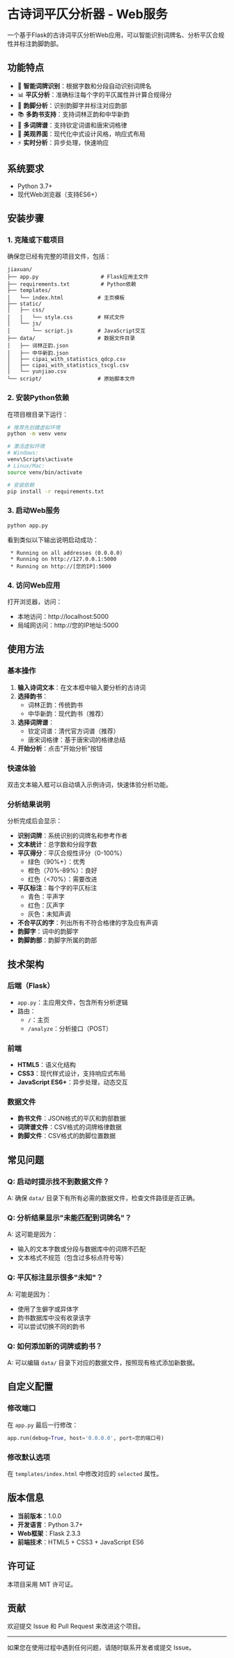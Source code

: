 # 古诗词平仄分析器 - Web服务

一个基于Flask的古诗词平仄分析Web应用，可以智能识别词牌名、分析平仄合规性并标注韵脚韵部。

## 功能特点

- 🎯 **智能词牌识别**：根据字数和分段自动识别词牌名
- 📊 **平仄分析**：准确标注每个字的平仄属性并计算合规得分
- 🎵 **韵脚分析**：识别韵脚字并标注对应韵部
- 📚 **多韵书支持**：支持词林正韵和中华新韵
- 📖 **多词牌谱**：支持钦定词谱和唐宋词格律
- 🎨 **美观界面**：现代化中式设计风格，响应式布局
- ⚡ **实时分析**：异步处理，快速响应

## 系统要求

- Python 3.7+
- 现代Web浏览器（支持ES6+）

## 安装步骤

### 1. 克隆或下载项目

确保您已经有完整的项目文件，包括：
```
jiaxuan/
├── app.py                    # Flask应用主文件
├── requirements.txt          # Python依赖
├── templates/
│   └── index.html           # 主页模板
├── static/
│   ├── css/
│   │   └── style.css        # 样式文件
│   └── js/
│       └── script.js        # JavaScript交互
├── data/                    # 数据文件目录
│   ├── 词林正韵.json
│   ├── 中华新韵.json
│   ├── cipai_with_statistics_qdcp.csv
│   ├── cipai_with_statistics_tscgl.csv
│   └── yunjiao.csv
└── script/                  # 原始脚本文件
```

### 2. 安装Python依赖

在项目根目录下运行：

```bash
# 推荐先创建虚拟环境
python -m venv venv

# 激活虚拟环境
# Windows:
venv\Scripts\activate
# Linux/Mac:
source venv/bin/activate

# 安装依赖
pip install -r requirements.txt
```

### 3. 启动Web服务

```bash
python app.py
```

看到类似以下输出说明启动成功：
```
 * Running on all addresses (0.0.0.0)
 * Running on http://127.0.0.1:5000
 * Running on http://[您的IP]:5000
```

### 4. 访问Web应用

打开浏览器，访问：
- 本地访问：http://localhost:5000
- 局域网访问：http://您的IP地址:5000

## 使用方法

### 基本操作

1. **输入诗词文本**：在文本框中输入要分析的古诗词
2. **选择韵书**：
   - 词林正韵：传统韵书
   - 中华新韵：现代韵书（推荐）
3. **选择词牌谱**：
   - 钦定词谱：清代官方词谱（推荐）
   - 唐宋词格律：基于唐宋词的格律总结
4. **开始分析**：点击"开始分析"按钮

### 快速体验

双击文本输入框可以自动填入示例诗词，快速体验分析功能。

### 分析结果说明

分析完成后会显示：

- **识别词牌**：系统识别的词牌名和参考作者
- **文本统计**：总字数和分段字数
- **平仄得分**：平仄合规性评分（0-100%）
  - 绿色（90%+）：优秀
  - 橙色（70%-89%）：良好  
  - 红色（<70%）：需要改进
- **平仄标注**：每个字的平仄标注
  - 青色：平声字
  - 红色：仄声字
  - 灰色：未知声调
- **不合平仄的字**：列出所有不符合格律的字及应有声调
- **韵脚字**：词中的韵脚字
- **韵脚韵部**：韵脚字所属的韵部

## 技术架构

### 后端（Flask）
- `app.py`：主应用文件，包含所有分析逻辑
- 路由：
  - `/`：主页
  - `/analyze`：分析接口（POST）

### 前端
- **HTML5**：语义化结构
- **CSS3**：现代样式设计，支持响应式布局
- **JavaScript ES6+**：异步处理，动态交互

### 数据文件
- **韵书文件**：JSON格式的平仄和韵部数据
- **词牌谱文件**：CSV格式的词牌格律数据
- **韵脚文件**：CSV格式的韵脚位置数据

## 常见问题

### Q: 启动时提示找不到数据文件？
A: 确保 `data/` 目录下有所有必需的数据文件，检查文件路径是否正确。

### Q: 分析结果显示"未能匹配到词牌名"？
A: 这可能是因为：
- 输入的文本字数或分段与数据库中的词牌不匹配
- 文本格式不规范（包含过多标点符号等）

### Q: 平仄标注显示很多"未知"？
A: 可能是因为：
- 使用了生僻字或异体字
- 韵书数据库中没有收录该字
- 可以尝试切换不同的韵书

### Q: 如何添加新的词牌或韵书？
A: 可以编辑 `data/` 目录下对应的数据文件，按照现有格式添加新数据。

## 自定义配置

### 修改端口
在 `app.py` 最后一行修改：
```python
app.run(debug=True, host='0.0.0.0', port=您的端口号)
```

### 修改默认选项
在 `templates/index.html` 中修改对应的 `selected` 属性。

## 版本信息

- **当前版本**：1.0.0
- **开发语言**：Python 3.7+
- **Web框架**：Flask 2.3.3
- **前端技术**：HTML5 + CSS3 + JavaScript ES6

## 许可证

本项目采用 MIT 许可证。

## 贡献

欢迎提交 Issue 和 Pull Request 来改进这个项目。

---

如果您在使用过程中遇到任何问题，请随时联系开发者或提交 Issue。 